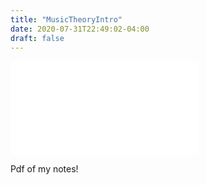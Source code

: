 ```yaml
---
title: "MusicTheoryIntro"
date: 2020-07-31T22:49:02-04:00
draft: false
---
```

<object data="resources/musicTheory1.pdf" type="application/pdf" width="700px" height="700px">
    <embed src="resources/musicTheory1.pdf">
        <p>Pdf of my notes!</p>
    </embed>
</object>

